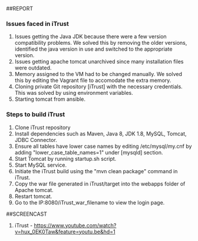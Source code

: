 
##REPORT


### Issues faced in iTrust

1. Issues getting the Java JDK because there were a few version compatibility problems. We solved this by removing the older versions, identified the java version in use and switched to the appropriate version.
2. Issues getting apache tomcat unarchived since many installation files were outdated.
3. Memory assigned to the VM had to be changed manually. We solved this by editing the Vagrant file to accomodate the extra memory.
4. Cloning private Git repository [iTrust] with the necessary credentials. This was solved by using environment variables.
5. Starting tomcat from ansible.


### Steps to build iTrust

1. Clone iTrust repository
2. Install dependencies such as Maven, Java 8, JDK 1.8, MySQL, Tomcat, JDBC Connector.
3. Ensure all tables have lower case names by editing /etc/mysql/my.cnf by adding "lower_case_table_names=1" under [mysqld] section.
4. Start Tomcat by running startup.sh script.
5. Start MySQL service.
6. Initiate the iTrust build using the "mvn clean package" command in iTrust.
7. Copy the war file generated in iTrust/target into the webapps folder of Apache tomcat.
8. Restart tomcat.
9. Go to the IP:8080/iTrust_war_filename to view the login page. 




##SCREENCAST

1. iTrust - https://www.youtube.com/watch?v=hux_0EK0Taw&feature=youtu.be&hd=1
